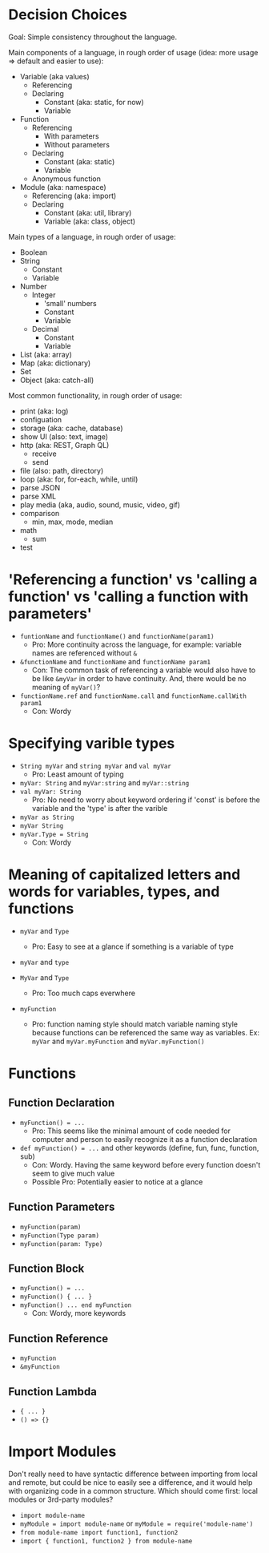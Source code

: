 # Decision Choices
Goal: Simple consistency throughout the language.

Main components of a language, in rough order of usage (idea: more usage => default and easier to use):
- Variable (aka values)
    - Referencing
    - Declaring
        - Constant (aka: static, for now)
        - Variable
- Function
    - Referencing
        - With parameters
        - Without parameters
    - Declaring
        - Constant (aka: static)
        - Variable
    - Anonymous function
- Module (aka: namespace)
    - Referencing (aka: import)
    - Declaring
        - Constant (aka: util, library)
        - Variable (aka: class, object)

Main types of a language, in rough order of usage:
- Boolean
- String
    - Constant
    - Variable
- Number
    - Integer
        - 'small' numbers
        - Constant
        - Variable
    - Decimal
        - Constant
        - Variable
- List (aka: array)
- Map (aka: dictionary)
- Set
- Object (aka: catch-all)

Most common functionality, in rough order of usage:
- print (aka: log)
- configuation
- storage (aka: cache, database)
- show UI (also: text, image)
- http (aka: REST, Graph QL)
    - receive
    - send
- file (also: path, directory)
- loop (aka: for, for-each, while, until)
- parse JSON
- parse XML
- play media (aka, audio, sound, music, video, gif)
- comparison
    - min, max, mode, median
- math
    - sum
- test

# 'Referencing a function' vs 'calling a function' vs 'calling a function with parameters'
- `funtionName` and `functionName()` and `functionName(param1)`
    - Pro: More continuity across the language, for example: variable names are referenced without `&`
- `&functionName` and `functionName` and `functionName param1`
    - Con: The common task of referencing a variable would also have to be like `&myVar` in order to have continuity. And, there would be no meaning of `myVar()`?
- `functionName.ref` and `functionName.call` and `functionName.callWith param1`
    - Con: Wordy

# Specifying varible types
- `String myVar` and `string myVar` and `val myVar`
    - Pro: Least amount of typing
- `myVar: String` and `myVar:string` and `myVar::string`
- `val myVar: String`
    - Pro: No need to worry about keyword ordering if 'const' is before the variable and the 'type' is after the varible
- `myVar as String`
- `myVar String`
- `myVar.Type = String`
    - Con: Wordy

# Meaning of capitalized letters and words for variables, types, and functions
- `myVar` and `Type`
    - Pro: Easy to see at a glance if something is a variable of type
- `myVar` and `type`
- `MyVar` and `Type`
    - Pro: Too much caps everwhere
    
- `myFunction`
    - Pro: function naming style should match variable naming style because functions can be referenced the same way as variables. Ex: `myVar` and `myVar.myFunction` and `myVar.myFunction()`

# Functions
## Function Declaration
- `myFunction() = ...`
    - Pro: This seems like the minimal amount of code needed for computer and person to easily recognize it as a function declaration
- `def myFunction() = ...` and other keywords (define, fun, func, function, sub)
    - Con: Wordy. Having the same keyword before every function doesn't seem to give much value
    - Possible Pro: Potentially easier to notice at a glance
## Function Parameters
- `myFunction(param)`
- `myFunction(Type param)`
- `myFunction(param: Type)`
## Function Block
- `myFunction() = ...`
- `myFunction() { ... }`
- `myFunction() ... end myFunction`
    - Con: Wordy, more keywords
## Function Reference
- `myFunction`
- `&myFunction`
## Function Lambda
- `{ ... }`
- `() => {}`

# Import Modules
Don't really need to have syntactic difference between importing from local and remote, but could be nice to easily see a difference, and it would help with organizing code in a common structure. Which should come first: local modules or 3rd-party modules?
- `import module-name`
- `myModule = import module-name` or `myModule = require('module-name')`
- `from module-name import function1, function2`
- `import { function1, function2 } from module-name`
